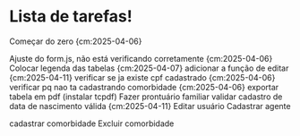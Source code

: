 # Lista de tarefas!
Começar do zero {cm:2025-04-06}

Ajuste do form.js, não está verificando corretamente {cm:2025-04-06}
Colocar legenda das tabelas {cm:2025-04-07}
adicionar a função de editar {cm:2025-04-11}
verificar se ja existe cpf cadastrado {cm:2025-04-06}
verificar pq nao ta cadastrando comorbidade {cm:2025-04-06}
exportar tabela em pdf (instalar tcpdf)
Fazer prontuário familiar
validar cadastro de data de nascimento válida {cm:2025-04-11}
Editar usuário
Cadastrar agente

cadastrar comorbidade
Excluir comorbidade